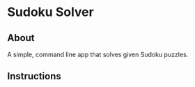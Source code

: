 # Sudoku Solver

## About
A simple, command line app that solves given Sudoku puzzles.

## Instructions